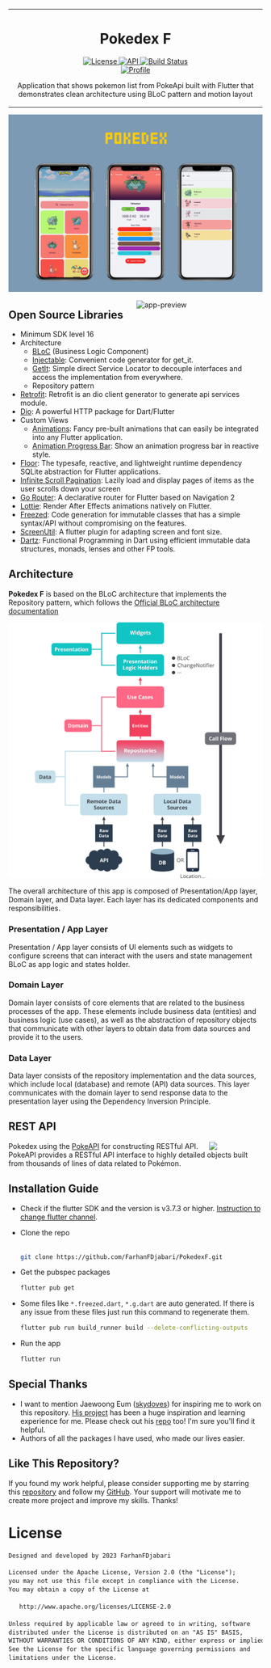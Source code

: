 <table align="center"><tr><td align="center" width="9999">

# **Pokedex F**

<a href="https://opensource.org/licenses/Apache-2.0">
  <img alt="License" src="https://img.shields.io/badge/License-Apache%202.0-blue.svg"/>
</a>
<a href="https://android-arsenal.com/api?level=16">
  <img alt="API" src="https://img.shields.io/badge/API-16%2B-brightgreen.svg?style=flat"/>
</a>
<a href="https://github.com/FarhanFDjabari/PokedexF/actions">
  <img alt="Build Status" src="https://github.com/FarhanFDjabari/PokedexF/workflows/Flutter%20Android%20Release/badge.svg"/>
</a> <br>
<a href="https://github.com/FarhanFDjabari">
  <img alt="Profile" src="https://img.shields.io/badge/Github-FarhanFDjabari-blue?style=plastic&logo=github"/>
</a>

Application that shows pokemon list from PokeApi built with Flutter that demonstrates clean architecture using BLoC pattern and motion layout
</td></tr></table>

<p align="center"> 
  <img src="previews/preview.png" alt="screenshot"/>
</p>

<img src="previews/preview.gif" align="right" width="250" alt="app-preview"/>

## Open Source Libraries

- Minimum SDK level 16
- Architecture
  - [BLoC](https://bloclibrary.dev/) (Business Logic Component)
  - [Injectable](https://pub.dev/packages/injectable): Convenient code generator for get_it.
  - [GetIt](https://pub.dev/packages/get_it): Simple direct Service Locator to decouple interfaces and access the implementation from everywhere.
  - Repository pattern
- [Retrofit](https://pub.dev/packages/retrofit): Retrofit is an dio client generator to generate api services module.
- [Dio](https://pub.dev/packages/dio): A powerful HTTP package for Dart/Flutter
- Custom Views
  - [Animations](https://pub.dev/packages/animations): Fancy pre-built animations that can easily be integrated into any Flutter application.
  - [Animation Progress Bar](https://pub.dev/packages/flutter_animation_progress_bar): Show an animation progress bar in reactive style.
- [Floor](https://pub.dev/packages/floor): The typesafe, reactive, and lightweight runtime dependency SQLite abstraction for Flutter applications.
- [Infinite Scroll Pagination](https://pub.dev/packages/infinite_scroll_pagination): Lazily load and display pages of items as the user scrolls down your screen
- [Go Router](https://pub.dev/packages/go_router): A declarative router for Flutter based on Navigation 2
- [Lottie](https://pub.dev/packages/lottie): Render After Effects animations natively on Flutter.
- [Freezed](https://pub.dev/packages/freezed): Code generation for immutable classes that has a simple syntax/API without compromising on the features.
- [ScreenUtil](https://pub.dev/packages/flutter_screenutil): A flutter plugin for adapting screen and font size.
- [Dartz](https://pub.dev/packages/dartz): Functional Programming in Dart using efficient immutable data structures, monads, lenses and other FP tools.

## Architecture

**Pokedex F** is based on the BLoC architecture that implements the Repository pattern, which follows the [Official BLoC architecture documentation](https://bloclibrary.dev/#/architecture)

![architecture](figures/figure1.jpeg)

The overall architecture of this app is composed of Presentation/App layer, Domain layer, and Data layer. Each layer has its dedicated components and responsibilities.

### Presentation / App Layer

Presentation / App layer consists of UI elements such as widgets to configure screens that can interact with the users and state management BLoC as app logic and states holder.

### Domain Layer

Domain layer consists of core elements that are related to the business processes of the app. These elements include business data (entities) and business logic (use cases), as well as the abstraction of repository objects that communicate with other layers to obtain data from data sources and provide it to the users.

### Data Layer

Data layer consists of the repository implementation and the data sources, which include local (database) and remote (API) data sources. This layer communicates with the domain layer to send response data to the presentation layer using the Dependency Inversion Principle.

## REST API

<img src="https://user-images.githubusercontent.com/24237865/83422649-d1b1d980-a464-11ea-8c91-a24fdf89cd6b.png" align="right" width="21%"/>

Pokedex using the [PokeAPI](https://pokeapi.co/) for constructing RESTful API.<br>
PokeAPI provides a RESTful API interface to highly detailed objects built from thousands of lines of data related to Pokémon.

## Installation Guide

- Check if the flutter SDK and the version is v3.7.3 or higher. [Instruction to change flutter channel](https://github.com/flutter/flutter/wiki/Flutter-build-release-channels#how-to-change-channels).

- Clone the repo

  ```sh

  git clone https://github.com/FarhanFDjabari/PokedexF.git

  ```

- Get the pubspec packages

  ```sh
  flutter pub get
  ```

- Some files like `*.freezed.dart`, `*.g.dart` are auto generated. If there is any issue from these files just run this command to regenerate them.

  ```sh
  flutter pub run build_runner build --delete-conflicting-outputs
  ```

- Run the app

  ```sh
  flutter run
  ```

## Special Thanks

- I want to mention Jaewoong Eum ([skydoves](https://github.com/skydoves)) for inspiring me to work on this repository. [His project](https://github.com/skydoves/Pokedex) has been a huge inspiration and learning experience for me. Please check out his [repo](https://github.com/skydoves?tab=repositories) too! I'm sure you'll find it helpful.
- Authors of all the packages I have used, who made our lives easier.

## Like This Repository?

If you found my work helpful, please consider supporting me by starring this [repository](https://github.com/FarhanFDjabari/PokedexF/stargazers) and follow my [GitHub](https://github.com/FarhanFDjabari). Your support will motivate me to create more project and improve my skills. Thanks!

# License

```xml
Designed and developed by 2023 FarhanFDjabari

Licensed under the Apache License, Version 2.0 (the "License");
you may not use this file except in compliance with the License.
You may obtain a copy of the License at

   http://www.apache.org/licenses/LICENSE-2.0

Unless required by applicable law or agreed to in writing, software
distributed under the License is distributed on an "AS IS" BASIS,
WITHOUT WARRANTIES OR CONDITIONS OF ANY KIND, either express or implied.
See the License for the specific language governing permissions and
limitations under the License.
```

